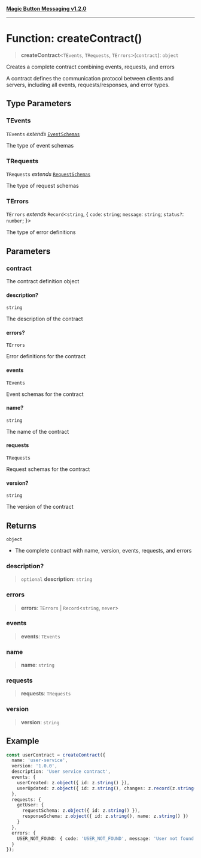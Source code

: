 [**Magic Button Messaging v1.2.0**](../README.md)

***

# Function: createContract()

> **createContract**\<`TEvents`, `TRequests`, `TErrors`\>(`contract`): `object`

Creates a complete contract combining events, requests, and errors

A contract defines the communication protocol between clients and servers,
including all events, requests/responses, and error types.

## Type Parameters

### TEvents

`TEvents` *extends* [`EventSchemas`](../type-aliases/EventSchemas.md)

The type of event schemas

### TRequests

`TRequests` *extends* [`RequestSchemas`](../type-aliases/RequestSchemas.md)

The type of request schemas

### TErrors

`TErrors` *extends* `Record`\<`string`, \{ `code`: `string`; `message`: `string`; `status?`: `number`; \}\>

The type of error definitions

## Parameters

### contract

The contract definition object

#### description?

`string`

The description of the contract

#### errors?

`TErrors`

Error definitions for the contract

#### events

`TEvents`

Event schemas for the contract

#### name?

`string`

The name of the contract

#### requests

`TRequests`

Request schemas for the contract

#### version?

`string`

The version of the contract

## Returns

`object`

- The complete contract with name, version, events, requests, and errors

### description?

> `optional` **description**: `string`

### errors

> **errors**: `TErrors` \| `Record`\<`string`, `never`\>

### events

> **events**: `TEvents`

### name

> **name**: `string`

### requests

> **requests**: `TRequests`

### version

> **version**: `string`

## Example

```typescript
const userContract = createContract({
  name: 'user-service',
  version: '1.0.0',
  description: 'User service contract',
  events: {
    userCreated: z.object({ id: z.string() }),
    userUpdated: z.object({ id: z.string(), changes: z.record(z.string()) })
  },
  requests: {
    getUser: {
      requestSchema: z.object({ id: z.string() }),
      responseSchema: z.object({ id: z.string(), name: z.string() })
    }
  },
  errors: {
    USER_NOT_FOUND: { code: 'USER_NOT_FOUND', message: 'User not found', status: 404 }
  }
});
```
